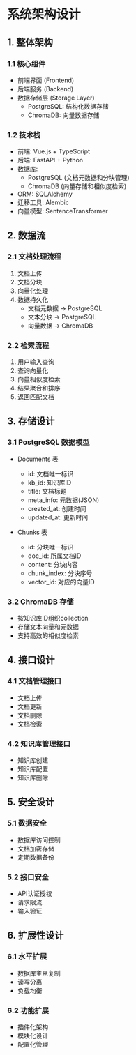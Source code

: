 # 系统架构设计

## 1. 整体架构

### 1.1 核心组件
- 前端界面 (Frontend)
- 后端服务 (Backend)
- 数据存储层 (Storage Layer)
  - PostgreSQL: 结构化数据存储
  - ChromaDB: 向量数据存储

### 1.2 技术栈
- 前端: Vue.js + TypeScript
- 后端: FastAPI + Python
- 数据库: 
  - PostgreSQL (文档元数据和分块管理)
  - ChromaDB (向量存储和相似度检索)
- ORM: SQLAlchemy
- 迁移工具: Alembic
- 向量模型: SentenceTransformer

## 2. 数据流

### 2.1 文档处理流程
1. 文档上传
2. 文档分块
3. 向量化处理
4. 数据持久化
   - 文档元数据 → PostgreSQL
   - 文本分块 → PostgreSQL
   - 向量数据 → ChromaDB

### 2.2 检索流程
1. 用户输入查询
2. 查询向量化
3. 向量相似度检索
4. 结果聚合和排序
5. 返回匹配文档

## 3. 存储设计

### 3.1 PostgreSQL 数据模型
- Documents 表
  - id: 文档唯一标识
  - kb_id: 知识库ID
  - title: 文档标题
  - meta_info: 元数据(JSON)
  - created_at: 创建时间
  - updated_at: 更新时间

- Chunks 表
  - id: 分块唯一标识
  - doc_id: 所属文档ID
  - content: 分块内容
  - chunk_index: 分块序号
  - vector_id: 对应的向量ID

### 3.2 ChromaDB 存储
- 按知识库ID组织collection
- 存储文本向量和元数据
- 支持高效的相似度检索

## 4. 接口设计

### 4.1 文档管理接口
- 文档上传
- 文档更新
- 文档删除
- 文档检索

### 4.2 知识库管理接口
- 知识库创建
- 知识库配置
- 知识库删除

## 5. 安全设计

### 5.1 数据安全
- 数据库访问控制
- 文档加密存储
- 定期数据备份

### 5.2 接口安全
- API认证授权
- 请求限流
- 输入验证

## 6. 扩展性设计

### 6.1 水平扩展
- 数据库主从复制
- 读写分离
- 负载均衡

### 6.2 功能扩展
- 插件化架构
- 模块化设计
- 配置化管理 